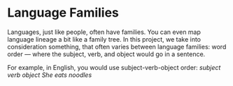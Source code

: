 # Language Families
Languages, just like people, often have families. You can even map language lineage a bit like a family tree.
In this project, we take into consideration something, that often varies between language families: word order — where the subject, verb, and object would go in a sentence.

For example, in English, you would use subject-verb-object order:
*subject verb object*
_She	  eats	 noodles_
